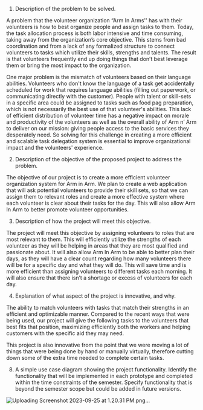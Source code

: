 1. Description of the problem to be solved.

A problem that the volunteer organization “Arm In Arms'' has with their volunteers is how to best organize people and assign tasks to them. Today, the task allocation process is both labor intensive and time consuming, taking away from the organization’s core objective. This stems from bad coordination and from a lack of any formalized structure to connect volunteers to tasks which utilize their skills, strengths and talents. The result is that volunteers frequently end up doing things that don’t best leverage them or bring the most impact to the organization.

One major problem is the mismatch of volunteers based on their language abilities. Volunteers who don't know the language of a task get accidentally scheduled for work that requires language abilities (filling out paperwork, or communicating directly with the customer). People with talent or skill-sets in a specific area could be assigned to tasks such as food pag preparation, which is not necessarily the best use of that volunteer's abilities. This lack of efficient distribution of volunteer time has a negative impact on morale and productivity of the volunteers as well as the overall ability of Arm n’ Arm to deliver on our mission: giving people access to the basic services they desperately need. So solving for this challenge in creating a more efficient and scalable task delegation system is essential to improve organizational impact and the volunteers' experience.  


 2. Description of the objective of the proposed project to address the problem. 

The objective of our project is to create a more efficient volunteer organization system for Arm in Arm. We plan to create a web application that will ask potential volunteers to provide their skill sets, so that we can assign them to relevant roles and create a more effective system where each volunteer is clear about their tasks for the day. This will also allow Arm In Arm to better promote volunteer opportunities. 

3. Description of how the project will meet this objective. 

The project will meet this objective by assigning volunteers to roles that are most relevant to them. This will efficiently utilize the strengths of each volunteer as they will be helping in areas that they are most qualified and passionate about. It will also allow Arm In Arm to be able to better plan their days, as they will have a clear count regarding how many volunteers there will be for a specific day and what they will do. This will save time and is more efficient than assigning volunteers to different tasks each morning. It will also ensure that there isn’t a shortage or excess of volunteers for each day. 

4. Explanation of what aspect of the project is innovative, and why. 

The ability to match volunteers with tasks that match their strengths in an efficient and optimizable manner. Compared to the recent ways that were being used, our project will give the following tasks to the volunteers that best fits that position, maximizing efficiently both the workers and helping customers with the specific aid they may need.

This project is also innovative from the point that we were moving a lot of things that were being done by hand or manually virtually, therefore cutting down some of the extra time needed to complete certain tasks.

8. A simple use case diagram showing the project functionality. Identify the functionality that will be implemented in each prototype and completed within the time constraints of the semester. Specify functionality that is beyond the semester scope but could be added in future versions.

![Uploading Screenshot 2023-09-25 at 1.20.31 PM.png…]()
